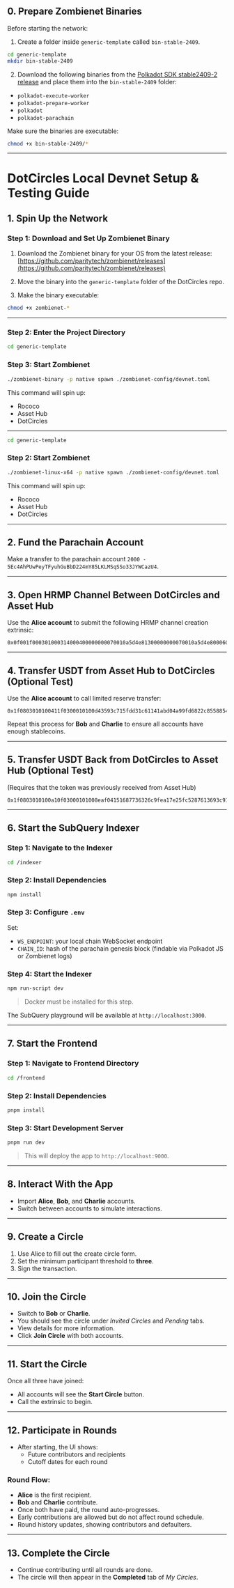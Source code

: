 
## 0. Prepare Zombienet Binaries

Before starting the network:

1. Create a folder inside `generic-template` called `bin-stable-2409`.

```bash
cd generic-template
mkdir bin-stable-2409
```

2. Download the following binaries from the [Polkadot SDK stable2409-2 release](https://github.com/paritytech/polkadot-sdk/releases/tag/polkadot-stable2409-2) and place them into the `bin-stable-2409` folder:

- `polkadot-execute-worker`
- `polkadot-prepare-worker`
- `polkadot`
- `polkadot-parachain`

Make sure the binaries are executable:

```bash
chmod +x bin-stable-2409/*
```

---

# DotCircles Local Devnet Setup & Testing Guide


## 1. Spin Up the Network

### Step 1: Download and Set Up Zombienet Binary

1. Download the Zombienet binary for your OS from the latest release:  
   [https://github.com/paritytech/zombienet/releases](https://github.com/paritytech/zombienet/releases)

2. Move the binary into the `generic-template` folder of the DotCircles repo.

3. Make the binary executable:

```bash
chmod +x zombienet-*
```

---

### Step 2: Enter the Project Directory

```bash
cd generic-template
```

### Step 3: Start Zombienet

```bash
./zombienet-binary -p native spawn ./zombienet-config/devnet.toml
```

This command will spin up:

- Rococo
- Asset Hub
- DotCircles

---


```bash
cd generic-template
```

### Step 2: Start Zombienet

```bash
./zombienet-linux-x64 -p native spawn ./zombienet-config/devnet.toml
```

This command will spin up:

- Rococo
- Asset Hub
- DotCircles

---

## 2. Fund the Parachain Account

Make a transfer to the parachain account `2000 - 5Ec4AhPUwPeyTFyuhGuBbD224mY85LKLMSqSSo33JYWCazU4`.

---

## 3. Open HRMP Channel Between DotCircles and Asset Hub

Use the **Alice account** to submit the following HRMP channel creation extrinsic:

```text
0x0f001f000301000314000400000000070010a5d4e81300000000070010a5d4e80006000300c16678419c183c0ae8030000140d0100000100411f
```

---

## 4. Transfer USDT from Asset Hub to DotCircles (Optional Test)

Use the **Alice account** to call limited reserve transfer:

```text
0x1f0803010100411f0300010100d43593c715fdd31c61141abd04a99fd6822c8558854ccde39a5684e7a56da27d0304000002043205011f0002286bee0000000000
```

Repeat this process for **Bob** and **Charlie** to ensure all accounts have enough stablecoins.

---

## 5. Transfer USDT Back from DotCircles to Asset Hub (Optional Test)

(Requires that the token was previously received from Asset Hub)

```text
0x1f0803010100a10f03000101008eaf04151687736326c9fea17e25fc5287613693c912909cb226aa4794f26a48030400010300a10f043205011f000284d7170000000000
```

---

## 6. Start the SubQuery Indexer

### Step 1: Navigate to the Indexer

```bash
cd /indexer
```

### Step 2: Install Dependencies

```bash
npm install
```

### Step 3: Configure `.env`

Set:

- `WS_ENDPOINT`: your local chain WebSocket endpoint
- `CHAIN_ID`: hash of the parachain genesis block (findable via Polkadot JS or Zombienet logs)

### Step 4: Start the Indexer

```bash
npm run-script dev
```

> Docker must be installed for this step.

The SubQuery playground will be available at `http://localhost:3000`.

---

## 7. Start the Frontend

### Step 1: Navigate to Frontend Directory

```bash
cd /frontend
```

### Step 2: Install Dependencies

```bash
pnpm install
```

### Step 3: Start Development Server

```bash
pnpm run dev
```

> This will deploy the app to `http://localhost:9000`.

---

## 8. Interact With the App

- Import **Alice**, **Bob**, and **Charlie** accounts.
- Switch between accounts to simulate interactions.

---

## 9. Create a Circle

1. Use Alice to fill out the create circle form.
2. Set the minimum participant threshold to **three**.
3. Sign the transaction.

---

## 10. Join the Circle

- Switch to **Bob** or **Charlie**.
- You should see the circle under *Invited Circles* and *Pending* tabs.
- View details for more information.
- Click **Join Circle** with both accounts.

---

## 11. Start the Circle

Once all three have joined:

- All accounts will see the **Start Circle** button.
- Call the extrinsic to begin.

---

## 12. Participate in Rounds

- After starting, the UI shows:
  - Future contributors and recipients
  - Cutoff dates for each round

### Round Flow:

- **Alice** is the first recipient.
- **Bob** and **Charlie** contribute.
- Once both have paid, the round auto-progresses.
- Early contributions are allowed but do not affect round schedule.
- Round history updates, showing contributors and defaulters.

---

## 13. Complete the Circle

- Continue contributing until all rounds are done.
- The circle will then appear in the **Completed** tab of *My Circles*.
